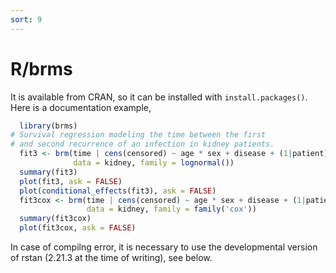 ```yaml
---
sort: 9
---
```


# R/brms

It is available from CRAN, so it can be installed with `install.packages()`. Here is a documentation example,

```r
  library(brms)
# Survival regression modeling the time between the first
# and second recurrence of an infection in kidney patients.
  fit3 <- brm(time | cens(censored) ~ age * sex + disease + (1|patient),
              data = kidney, family = lognormal())
  summary(fit3)
  plot(fit3, ask = FALSE)
  plot(conditional_effects(fit3), ask = FALSE)
  fit3cox <- brm(time | cens(censored) ~ age * sex + disease + (1|patient),
                 data = kidney, family = family('cox'))
  summary(fit3cox)
  plot(fit3cox, ask = FALSE)
```

In case of compilng error, it is necessary to use the developmental version of rstan (2.21.3 at the time of writing), see below.
